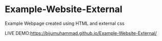 # Example-Website-External

Example Webpage created using HTML and external css

LIVE DEMO:https://bijumuhammad.github.io/Example-Website-External/
